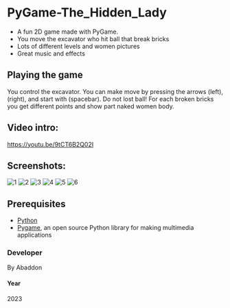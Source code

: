 # PyGame-The_Hidden_Lady

- A fun 2D game made with PyGame.
- You move the excavator who hit ball that break bricks
- Lots of different levels and women pictures
- Great music and effects

## Playing the game
You control the excavator. You can make  move  by pressing the arrows (left), (right), and start with (spacebar).
Do not lost ball!
For each broken bricks you get different points and show part naked women body.

## Video intro:
https://youtu.be/9tCT6B2Q02I

## Screenshots:

![1](https://user-images.githubusercontent.com/51271834/211601537-cc08bdd3-6f33-4918-9d5e-67a7aeadd9cc.png)
![2](https://user-images.githubusercontent.com/51271834/211601541-af27631e-57ed-44ca-9e54-653d4dd67901.png)
![3](https://user-images.githubusercontent.com/51271834/211601543-9b669fc0-4d08-4d56-a713-e78ff3758951.png)
![4](https://user-images.githubusercontent.com/51271834/211601546-406b0ffe-cc9a-4b70-a38b-ae1bd116a927.png)
![5](https://user-images.githubusercontent.com/51271834/211601547-f3ee7bb9-d9c6-4f7b-9ed3-e0b653b350a8.png)
![6](https://user-images.githubusercontent.com/51271834/211601552-a0d322f5-aed4-4183-9740-3bf97deaf2b2.png)


## Prerequisites
- [Python](https://www.python.org)
- [Pygame](https://www.pygame.org/news), an open source Python library for making multimedia applications

### Developer
By Abaddon

#### Year
2023
